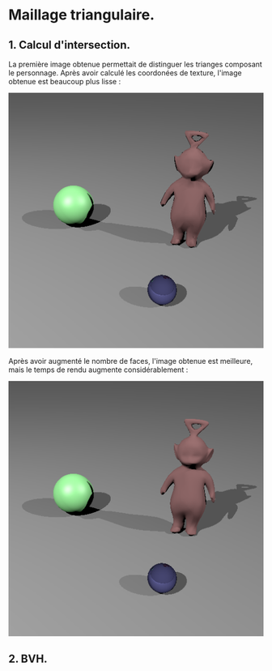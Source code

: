 # Maillage triangulaire. 

## 1. Calcul d'intersection. 

La première image obtenue permettait de distinguer les trianges composant le personnage. Après avoir calculé les coordonées de texture, l'image obtenue est beaucoup plus lisse :

<p align="center">
    <img src="tw503.png" float="auto">
</p>

Après avoir augmenté le nombre de faces, l'image obtenue est meilleure, mais le temps de rendu augmente considérablement : 

<p align="center">
    <img src="tw.png" float="auto">
</p>

## 2. BVH. 

